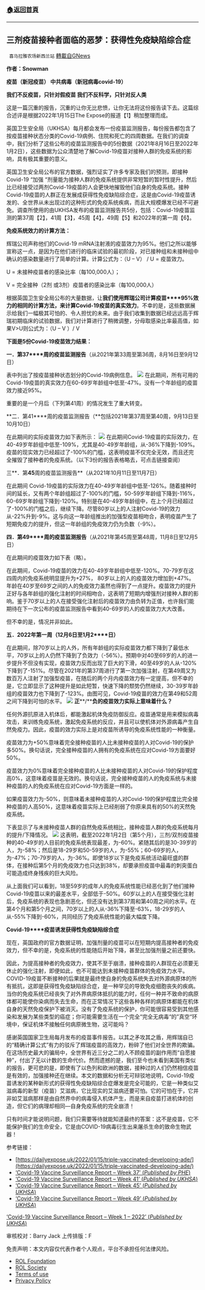 ###  [:house:返回首頁](https://github.com/ourhimalayas/txt)
---


## 三剂疫苗接种者面临的恶梦：获得性免疫缺陷综合症
` 喜马拉雅农场新西兰站` [轉載自GNews](https://gnews.org/zh-hans/1875642/)

**作者：Snowman**

**疫苗（新冠疫苗）
中共病毒（新冠病毒covid-19）**

**我们不反疫苗，只针对假疫苗
我们不反科学，只针对反人类**

这是一篇沉重的报告，沉重的让你无比悲愤，让你无法将这份报告读下去。这篇综合述评是根据2022年1月15日The Expose的报道【1】稍加整理而成。

英国卫生安全局（UKHSA）每月都会发布一份疫苗监测报告，每份报告都包含了按疫苗接种状态分类的Covid-19病例、住院和死亡的四周数据。在我们的调查中，我们分析了这些公布的疫苗监测报告中的5份数据（2021年8月16日至2022年1月2日），这些数据为公众清楚地了解Covid-19疫苗对接种人群的免疫系统的影响，具有极其重要的意义。

英国卫生安全局公布的官方数据，强烈证实了许多专家及我们的预测，即接种Covid-19 “加强 “剂量能为接种人群的免疫系统提供非常短暂的暂时性提升，然后比已经接受过两剂Covid-19疫苗的人会更快地摧毁他们自身的免疫系统。接种Covid-19疫苗的人群正在发展成获得性免疫缺陷综合症，这是由Covid-19疫苗诱发的、全世界从未出现过的这种形式的免疫系统疾病，而且大规模爆发已经不可避免。调查所使用的由UKHSA发布的疫苗监测报告共5份，包括：Covid-19疫苗监测的第37周【2】，41周【3】，45周【4】，49周【5】和2022年的第一周【6】。

**免疫系统效力的计算方法：**

辉瑞公司声称他们的Covid-19 mRNA注射液的疫苗效力为95%。他们之所以能够宣称这一点，是因为在他们进行的临床试验的最初阶段，对已接种组和未接种组中确认的感染数量进行了简单的计算。计算公式为：（U – V） / U = 疫苗效力。

U = 未接种疫苗者的感染比率（每100,000人）；

V = 完全接种（2剂 或3剂）疫苗者的感染比率（每100,000人）

根据英国卫生安全局公布的大量数据，让**我们使用辉瑞公司计算疫苗****95%****效力的相同的计算方法，来计算Covid-19****疫苗的真实效力**。不幸的是，这些数据展示给我们一幅极其可怕的、令人担忧的未来。由于我们收集到数据已经远远高于辉瑞初期临床的试验数据，我们对计算进行了稍微调整，分母取感染比率最高值，如果V&gt;U则公式为：（U – V ）/ V

**下面是5****份Covid-19****疫苗效力结果：**

**一．第37****周的疫苗监测报告**（从2021年第33周至第36周，8月16日至9月12日）

表中列出了按疫苗接种状态划分的Covid-19病例信息。
![](https://assets.gnews.org/wp-content/uploads/2022/01/图片-1-7.png)
在此期间，所有可用的Covid-19疫苗的真实效力在60-69岁年龄组中低至-47%。没有一个年龄组的疫苗效力接近95%。

重要的是一个月后（下列第41周）的情况发生了重大转变。

**二．第41****周的疫苗监测报告（**包括2021年第37周至第40周，9月13日至10月10日）

在此期间的实际疫苗效力如下表所示：
![](https://assets.gnews.org/wp-content/uploads/2022/01/图片-2.png)
在此期间Covid-19疫苗的实际效力，在40-49岁年龄组中低至-109%，尤其是40-49岁年龄组，从-36%下降到-109%。疫苗的现实效力已经超过了-100%的门槛，这表明疫苗不仅完全无效，而且还完全摧毁了接种者的免疫系统。（以下3份的报告表格略去，可点击链接查阅）

三**．第****45****周的疫苗监测报告**（从2021年10月11日至11月7日）

在此期间 Covid-19疫苗的实际效力在40-49岁年龄组中低至-126%。随着接种时间的延长，又有两个年龄组超过了-100%的门槛，50-59岁年龄组下降到-116%，60-69岁年龄组下降到-120%。特别是在40-49岁年龄组中，在上个月已经超过了-100%的门槛之后，继续下降。尽管80岁以上的人注射Covid-19的效力从-22%升到-9%。这与向这一年龄组推出的加强型疫苗相吻合，表明疫苗产生了短期免疫力的提升，但这一年龄组的免疫效力仍为负数（-9%）。

**四．第49****周的疫苗监测报告**（从2021年第45周至第48周，11月8日至12月5日）

在此期间的疫苗效力如下表（略）。

在此期间，Covid-19疫苗的效力在40-49岁年龄组中低至-120%。70-79岁在这四周内的免疫系统明显提升为+27%， 80岁以上的人的疫苗效力增加到+47%。年龄在40岁至69岁之间的人的免疫效力虽然也得到了一点提升。疫苗效力的提升正好与各年龄组的强化注射的时间相吻合，这表明了短期内增强剂对接种人群的影响。鉴于70岁以上的人在接受强化注射后的疫苗效力由负转为正值，也许我们能期待在下一次公布的疫苗监测报告中看到40-69岁的人的疫苗效力大大改善。

但不幸的是，情况并非如此。

**五．2022****年第一周（12****月6****日至1****月2****日）**

在此期间，除70岁以上的人外，所有年龄组的实际疫苗效力都下降到了最低水平，70岁以上的人仍然下降到了负效力（-56%）。预期中对40至69岁的人的进一步提升不但没有实现，疫苗效力反而出现了巨大的下滑，40至49岁的人从-120%下降到了-151%。尽管在2021年的第37周进行了第一次加强注射，在第49周又为数百万人注射了加强型疫苗，在随后的两个月内疫苗效力有一定提高，但不幸的是，它立即显示了这种提升是如此短暂，快速下降的颓势仍然继续，30-39岁年龄组的疫苗效力也下降到了-123%。由图可见，Covid-19疫苗的效力在第49和52周之间下降到可怕的水平。
![](https://assets.gnews.org/wp-content/uploads/2022/01/图片3-27.png)
**正****/****负的疫苗效力实际上意味着什么？**

任何外源抗原进入机体后，都能激起机体免疫防御反应。疫苗通常是用来模拟病毒攻击，来训练免疫系统，激起免疫系统的反应，并且可以使机体对外源病毒产生自然免疫力。因此，疫苗的效力实际上是对疫苗所诱导的免疫系统性能的一种衡量。

疫苗效力为+50%意味着完全接种疫苗的人比未接种疫苗的人对Covid-19的保护多50%。换句话说，完全接种疫苗的人拥有的免疫系统在应对Covid-19方面要好50%。

疫苗效力为0%意味着完全接种疫苗的人比未接种疫苗的人对Covid-19的保护程度高0%，这意味着疫苗是无效的。换句话说，完全接种疫苗的人的免疫系统与未接种疫苗的人的免疫系统在应对Covid-19方面是一样的。

如果疫苗效力为-50%，则意味着未接种疫苗的人对Covid-19的保护程度比完全接种疫苗的人高50%，这意味着疫苗实际上已经削弱了你原来具有的50%的天然免疫系统。

下表显示了与未接种疫苗人群的自然免疫系统相比，接种疫苗人群的免疫系统每月的提升/下降情况。
![](https://assets.gnews.org/wp-content/uploads/2022/01/图片-4.png)
这表明，截至2022年1月2日（第5个月），三剂/双剂疫苗接种的40-49岁的人目前的免疫系统表现最差，为-60%。紧随其后的是30-39岁的人，为-58%；然后是18-29岁和50-59岁的人，为-55%；60-69岁的人，为-47%；70-79岁的人，为-36%。即使18岁以下是免疫系统活动最旺盛的群体，在接种后第5个月的免疫效力也只达到38%，却要承担疫苗中最毒的刺突蛋白可能造成终身残疾的巨大风险。

从上面我们可以看到，18至59岁的成年人的免疫系统性能已经恶化到了他们接种Covid-19疫苗以来的最差水平，全部低于-50%。60岁以上的人在接受强化注射后，免疫系统的表现也急剧恶化，但还没有达到第37周和第40周之间的水平。在第4个月和第5个月之间，70岁以上的人从-36%下降至-63%，18-29岁的人从-55%下降到-60%，共同经历了免疫系统性能的最大幅度下降。

**Covid-19****疫苗诱发获得性免疫缺陷综合症**

现在，英国政府的官方数据证明，加强剂量的疫苗可以在短期内提高接种者的免疫效力，但不幸的是，免疫系统的性能随后开始下降，甚至比加强剂量之前还要快。

因此，为提高接种者的免疫效力，使其不至于崩溃，接种疫苗的人群现在必须要无休止的强化注射，即便如此，也不可能达到未接种疫苗群体的免疫效力水平。COVID-19疫苗不断接种的后果就是最终使自身的免疫系统失去对外源病原体的所有抵抗，这即是获得性免疫缺陷综合症，是一种罕见的导致免疫细胞丧失的疾病。当你的免疫系统已经丧失了对外界病原体抵抗的能力时，任何一种并不致命的病原体都可能使你染病而失去生命，而在正常情况下这些各种各样的病原体都能在机体自身的天然免疫保护下被消灭。没有了免疫系统的保护，你可能很容易受到其他感染和发展为某些类型的癌症；你可能需要生活在一个完全“完全无病毒“的”真空“环境中，保证机体不接触任何病原微生物，这可能吗？

感谢英国国家卫生局每月发布的疫苗事件报告。以其之矛攻其之盾，用辉瑞自已的“精确计算公式”有力的驳斥了辉瑞疫苗的高效力，粉碎了他们对全世界的欺骗。在这场历史最大的骗局中，全世界有近三分之二的人不顾疫苗的副作用而“自愿接种”，付出了无以计数的生命代价。然而遗撼的是，我们至今也未看到美国有类似的报告，更可悲的是，即使有了以色列和欧洲的数据，接种过的人们仍然相信疫苗是有效的，加强接种还在继续。本文的数据和分析无可辩驳地说明，Covid-19疫苗诱发的某种新形式的获得性免疫缺陷综合症爆发是完全可能的，它是一种类似艾滋病毒的新型（疫苗）艾滋病，它比现实的艾滋病还要可怕。它的可怕在于，它并非如艾滋病那样是由自然界中的病毒侵入机体产生，而是来自疫苗打进机体的创造，但它们的病理却相同—自身免疫系统的完全崩溃！

只有时间才能说明问题，我们只需要等待就能知道最终的答案：这不是疫苗，它不能保护我们的生命安全，它是由COVID-19病毒衍生出来屠杀生命的致命生物武器！

参考链接：

- [https://dailyexpose.uk/2022/01/15/triple-vaccinated-developing-ade/](https://dailyexpose.uk/2022/01/15/triple-vaccinated-developing-ade/)
- [‘Covid-19 Vaccine Surveillance Report – Week 37’ (*Published by PHE*)](https://assets.publishing.service.gov.uk/government/uploads/system/uploads/attachment_data/file/1018416/Vaccine_surveillance_report_-_week_37_v2.pdf)
- [‘Covid-19 Vaccine Surveillance Report – Week 41’ (*Published by UKHSA*)](https://assets.publishing.service.gov.uk/government/uploads/system/uploads/attachment_data/file/1025358/Vaccine-surveillance-report-week-41.pdf)
- [‘Covid-19 Vaccine Surveillance Report – Week 45’ (*Published by UKHSA*)](https://assets.publishing.service.gov.uk/government/uploads/system/uploads/attachment_data/file/1032859/Vaccine_surveillance_report_-_week_45.pdf)
- [‘Covid-19 Vaccine Surveillance Report – Week 49’ (*Published by UKHSA*)](https://assets.publishing.service.gov.uk/government/uploads/system/uploads/attachment_data/file/1039677/Vaccine_surveillance_report_-_week_49.pdf)


[‘Covid-19 Vaccine Surveillance Report – Week 1 – 2022’ (*Published by UKHSA*)](https://assets.publishing.service.gov.uk/government/uploads/system/uploads/attachment_data/file/1045329/Vaccine_surveillance_report_week_1_2022.pdf)

审核校对：Barry Jack
上传排版：F

 

免责声明：本文内容仅代表作者个人观点，平台不承担任何法律风险。

- [ROL Foundation](https://rolfoundation.org/)
- [ROL Society](https://rolsociety.org/)
- [Terms of use](https://gnews.org/terms-of-use-3/)
- [Privacy Policy](https://gnews.org/privacy-policy/)
